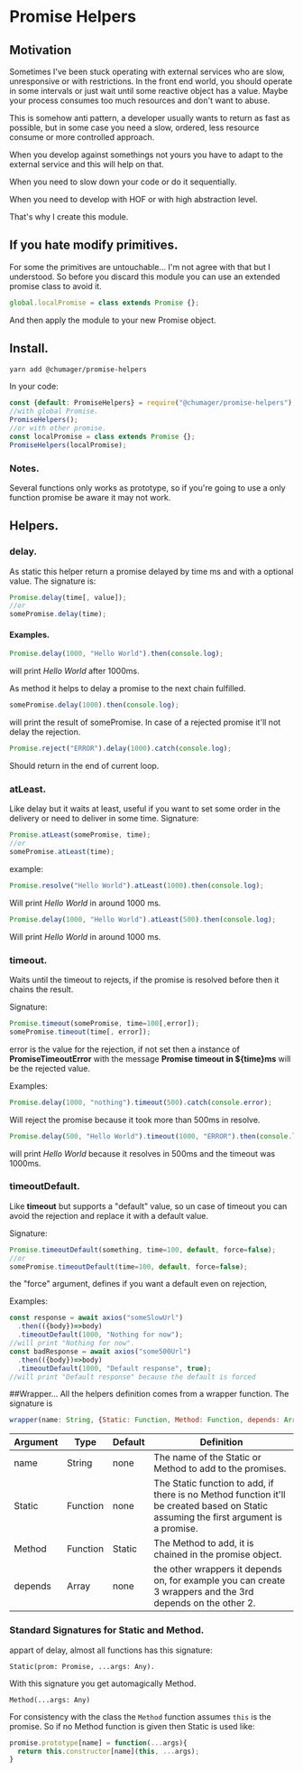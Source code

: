 # Promise Helpers
## Motivation
Sometimes I've been stuck operating with external services who are slow, unresponsive or with restrictions.
In the front end world, you should operate in some intervals or just wait until some reactive object has a value.
Maybe your process consumes too much resources and don't want to abuse.

This is somehow anti pattern, a developer usually wants to return as fast as possible, but in some case you need a slow, ordered, less resource consume or more controlled approach.

When you develop against somethings not yours you have to adapt to the external service and this will help on that.

When you need to slow down your code or do it sequentially.

When you need to develop with HOF or with high abstraction level.

That's why I create this module.

## If you hate modify primitives.
For some the primitives are untouchable... I'm not agree with that but I understood. So before you discard this module you can use an extended promise class to avoid it.
```js
global.localPromise = class extends Promise {};
```
And then apply the module to your new Promise object.
## Install.
```sh
yarn add @chumager/promise-helpers
```
In your code:
```js
const {default: PromiseHelpers} = require("@chumager/promise-helpers");
//with global Promise.
PromiseHelpers();
//or with other promise.
const localPromise = class extends Promise {};
PromiseHelpers(localPromise);
```
### Notes.
Several functions only works as prototype, so if you're going to use a only function promise be aware it may not work.
## Helpers.
### delay.
As static this helper return a promise delayed by time ms and with a optional value.
The signature is:
```js
Promise.delay(time[, value]);
//or
somePromise.delay(time);
```
#### Examples.
```js
Promise.delay(1000, "Hello World").then(console.log);
```
will print _Hello World_ after 1000ms.

As method it helps to delay a promise to the next chain fulfilled.
```js
somePromise.delay(1000).then(console.log);
```
will print the result of somePromise.
In case of a rejected promise it'll not delay the rejection.
```js
Promise.reject("ERROR").delay(1000).catch(console.log);
```
Should return in the end of current loop.
### atLeast.
Like delay but it waits at least, useful if you want to set some order in the delivery or need to deliver in some time.
Signature:
```js
Promise.atLeast(somePromise, time);
//or
somePromise.atLeast(time);
```
example: 
```js
Promise.resolve("Hello World").atLeast(1000).then(console.log);
```
Will print _Hello World_ in around 1000 ms.

```js
Promise.delay(1000, "Hello World").atLeast(500).then(console.log);
```
Will print _Hello World_ in around 1000 ms.
### timeout.
Waits until the timeout to rejects, if the promise is resolved before then it chains the result.

Signature:
```js
Promise.timeout(somePromise, time=100[,error]);
somePromise.timeout(time[, error]);
```
error is the value for the rejection, if not set then a instance of **PromiseTimeoutError** with the message **Promise timeout in ${time}ms** will be the rejected value.

Examples:
```js
Promise.delay(1000, "nothing").timeout(500).catch(console.error);
```
Will reject the promise because it took more than 500ms in resolve.
```js
Promise.delay(500, "Hello World").timeout(1000, "ERROR").then(console.log);
```
will print _Hello World_ because it resolves in 500ms and the timeout was 1000ms.
### timeoutDefault.
Like **timeout** but supports a "default" value, so un case of timeout you can avoid the rejection and replace it with a default value.

Signature:
```js
Promise.timeoutDefault(something, time=100, default, force=false);
//or
somePromise.timeoutDefault(time=100, default, force=false);
```
the "force" argument, defines if you want a default even on rejection,

Examples:
```js
const response = await axios("someSlowUrl")
  .then(({body})=>body)
  .timeoutDefault(1000, "Nothing for now");
//will print "Nothing for now".
const badResponse = await axios("some500Url")
  .then(({body})=>body)
  .timeoutDefault(1000, "Default response", true);
//will print "Default response" because the default is forced
```

##Wrapper...
All the helpers definition comes from a wrapper function.
The signature is
```js
wrapper(name: String, {Static: Function, Method: Function, depends: Array}).
```
Argument|Type|Default|Definition|
---|---|---|---
name|String|none|The name of the Static or Method to add to the promises.
Static|Function|none|The Static function to add, if there is no Method function it'll be created based on Static assuming the first argument is a promise.
Method|Function|Static|The Method to add, it is chained in the promise object.
depends|Array|none|the other wrappers it depends on, for example you can create 3 wrappers and the 3rd depends on the other 2.
### Standard Signatures for Static and Method.
appart of delay, almost all functions has this signature:
```
Static(prom: Promise, ...args: Any).
```
With this signature you get automagically Method.
```
Method(...args: Any)
```
For consistency with the class the ```Method``` function assumes ```this``` is the promise. 
So if no Method function is given then Static is used like:
```js
promise.prototype[name] = function(...args){
  return this.constructor[name](this, ...args);
}
```
